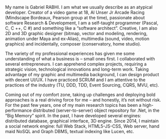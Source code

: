 My name is Gabriel RABHI. I am what we usually describe as an atypical developer. Creator of a video game at 18, Al Unser Jr Arcade Racing (Mindscape Bordeaux, Pearson group at the time), passionate about software Research & Development, I am a self-taught programmer (Pascal, C, C ++, C #) and something like a “software architect”. Creative, I am also 2D and 3D graphic designer (bitmap, vector and modeling, rendering, animation under Maya and ex-Alias), multimedia (sound, video, motion graphics) and incidentally, composer (conservatory, home studio).

The variety of my professional experiences has given me some understanding of what a business is – small ones first. I collaborated with several entrepreneurs. I can apprehend complex projects, requiring a strategic vision, technological innovations and long-term work. Taking advantage of my graphic and multimedia background, I can design product with decent UI/UX. I have practiced SCRUM and I am attentive to the practices of the industry (TU, DDD, TDD, Event Sourcing, CQRS, MVU, etc).

Coming out of my comfort zone, taking up challenges and deploying bold approaches is a real driving force for me – and honestly, it’s not without risk. For the past few years, one of my main research topics has been a high-performance distributed (server-to-server) object repository for .Net, in the “Big Memory” spirit. In the past, I have developed several engines: distributed database, graphical interface, 3D engine. Since 2014, I maintain a social network engine: full Web Stack, HTML5-JS-CSS, Web server, hand maid NoSQL and Graph DBMS, textual indexing like Lucen, etc.
